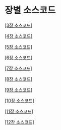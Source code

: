 # 장별 소스코드 

[[3장 소스코드]](https://nbviewer.jupyter.org/github/dknife/ML/raw/main/Source/03%E1%84%8C%E1%85%A1%E1%86%BC_%E1%84%8F%E1%85%A9%E1%84%83%E1%85%B3.ipynb)

[[4장 소스코드]](https://nbviewer.jupyter.org/github/dknife/ML/raw/main/Source/04%E1%84%8C%E1%85%A1%E1%86%BC_%E1%84%8F%E1%85%A9%E1%84%83%E1%85%B3.ipynb)

[[5장 소스코드]](https://nbviewer.jupyter.org/github/dknife/ML/raw/main/Source/05%E1%84%8C%E1%85%A1%E1%86%BC_%E1%84%8F%E1%85%A9%E1%84%83%E1%85%B3.ipynb)

[[6장 소스코드]](https://nbviewer.jupyter.org/github/dknife/ML/raw/main/Source/06%E1%84%8C%E1%85%A1%E1%86%BC_%E1%84%8F%E1%85%A9%E1%84%83%E1%85%B3.ipynb)

[[7장 소스코드]](https://nbviewer.jupyter.org/github/dknife/ML/raw/main/Source/07%E1%84%8C%E1%85%A1%E1%86%BC_%E1%84%8F%E1%85%A9%E1%84%83%E1%85%B3.ipynb)

[[8장 소스코드]](https://nbviewer.jupyter.org/github/dknife/ML/raw/main/Source/08%E1%84%8C%E1%85%A1%E1%86%BC_%E1%84%8F%E1%85%A9%E1%84%83%E1%85%B3.ipynb)

[[9장 소스코드]](https://nbviewer.jupyter.org/github/dknife/ML/raw/main/Source/09%E1%84%8C%E1%85%A1%E1%86%BC_%E1%84%8F%E1%85%A9%E1%84%83%E1%85%B3.ipynb)

[[10장 소스코드]](https://nbviewer.jupyter.org/github/dknife/ML/blob/main/Source/10%EC%9E%A5_%EC%BD%94%EB%93%9C.ipynb)

[[11장 소스코드]](https://nbviewer.jupyter.org/github/dknife/ML/blob/main/Source/11%EC%9E%A5_%EC%BD%94%EB%93%9C.ipynb)

[[12장 소스코드]](https://nbviewer.jupyter.org/github/dknife/ML/blob/main/Source/12%EC%9E%A5_%EC%BD%94%EB%93%9C.ipynb)

